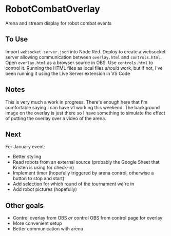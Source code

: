 # RobotCombatOverlay
Arena and stream display for robot combat events

## To Use
Import `websocket server.json` into Node Red. Deploy to create a websocket server allowing communication between `overlay.html` and `controls.html`. Open `overlay.html` as a browser source in OBS. Use `controls.html` to control it. Running the HTML files as local files *should* work, but if not, I've been running it using the Live Server extension in VS Code

## Notes
This is very much a work in progress. There's enough here that I'm comfortable saying I can have v1 working this weekend. The background image on the overlay is just there so I have something to simulate the effect of putting the overlay over a video of the arena.

## Next
For January event:
* Better styling
* Read robots from an external source (probably the Google Sheet that Kristen is using for check-in)
* Implement timer (hopefully triggered by arena control, otherwise a button to stop and start)
* Add selection for which round of the tournament we're in
* Add robot pictures (hopefully)

## Other goals
* Control overlay from OBS *or* control OBS from control page for overlay
* More convenient setup
* Better communication with arena
